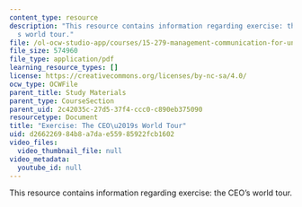 ```yaml
---
content_type: resource
description: "This resource contains information regarding exercise: the CEO\u2019\
  s world tour."
file: /ol-ocw-studio-app/courses/15-279-management-communication-for-undergraduates-fall-2012/d266226984b8a7dae55985922fcb1602_MIT15_279F12_ceoWorldTr.pdf
file_size: 574960
file_type: application/pdf
learning_resource_types: []
license: https://creativecommons.org/licenses/by-nc-sa/4.0/
ocw_type: OCWFile
parent_title: Study Materials
parent_type: CourseSection
parent_uid: 2c42035c-27d5-37f4-ccc0-c890eb375090
resourcetype: Document
title: "Exercise: The CEO\u2019s World Tour"
uid: d2662269-84b8-a7da-e559-85922fcb1602
video_files:
  video_thumbnail_file: null
video_metadata:
  youtube_id: null
---
```

This resource contains information regarding exercise: the CEO’s world tour.